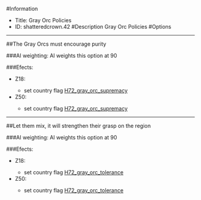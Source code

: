 #Information
 - Title: Gray Orc Policies
 - ID: shatteredcrown.42
#Description
Gray Orc Policies
#Options

___
##The Gray Orcs must encourage purity

###AI weighting:
AI weights this option at 90


###Efects:<ul><li>Z18:</li><ul><li>set country flag [H72_gray_orc_supremacy](../flags/h72_gray_orc_supremacy.md)</li></ul><li>Z50:</li><ul><li>set country flag [H72_gray_orc_supremacy](../flags/h72_gray_orc_supremacy.md)</li></ul></ul>

___
##Let them mix, it will strengthen their grasp on the region

###AI weighting:
AI weights this option at 90


###Efects:<ul><li>Z18:</li><ul><li>set country flag [H72_gray_orc_tolerance](../flags/h72_gray_orc_tolerance.md)</li></ul><li>Z50:</li><ul><li>set country flag [H72_gray_orc_tolerance](../flags/h72_gray_orc_tolerance.md)</li></ul></ul>
